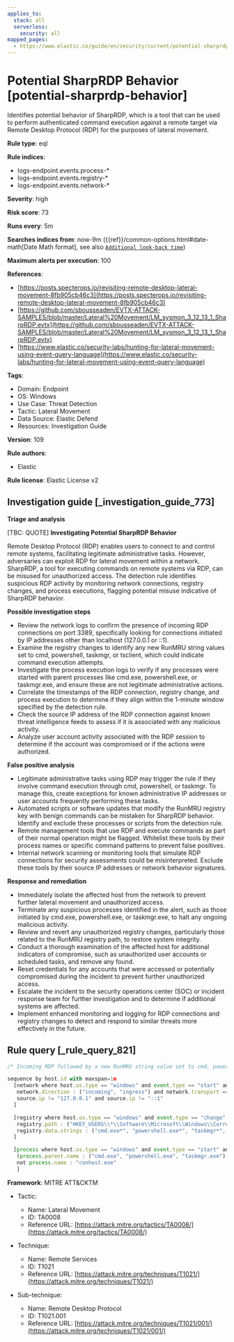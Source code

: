 ```yaml
---
applies_to:
  stack: all
  serverless:
    security: all
mapped_pages:
  - https://www.elastic.co/guide/en/security/current/potential-sharprdp-behavior.html
---
```


# Potential SharpRDP Behavior [potential-sharprdp-behavior]

Identifies potential behavior of SharpRDP, which is a tool that can be used to perform authenticated command execution against a remote target via Remote Desktop Protocol (RDP) for the purposes of lateral movement.

**Rule type**: eql

**Rule indices**:

* logs-endpoint.events.process-*
* logs-endpoint.events.registry-*
* logs-endpoint.events.network-*

**Severity**: high

**Risk score**: 73

**Runs every**: 5m

**Searches indices from**: now-9m ({{ref}}/common-options.html#date-math[Date Math format], see also [`Additional look-back time`](docs-content://solutions/security/detect-and-alert/create-detection-rule.md#rule-schedule))

**Maximum alerts per execution**: 100

**References**:

* [https://posts.specterops.io/revisiting-remote-desktop-lateral-movement-8fb905cb46c3](https://posts.specterops.io/revisiting-remote-desktop-lateral-movement-8fb905cb46c3)
* [https://github.com/sbousseaden/EVTX-ATTACK-SAMPLES/blob/master/Lateral%20Movement/LM_sysmon_3_12_13_1_SharpRDP.evtx](https://github.com/sbousseaden/EVTX-ATTACK-SAMPLES/blob/master/Lateral%20Movement/LM_sysmon_3_12_13_1_SharpRDP.evtx)
* [https://www.elastic.co/security-labs/hunting-for-lateral-movement-using-event-query-language](https://www.elastic.co/security-labs/hunting-for-lateral-movement-using-event-query-language)

**Tags**:

* Domain: Endpoint
* OS: Windows
* Use Case: Threat Detection
* Tactic: Lateral Movement
* Data Source: Elastic Defend
* Resources: Investigation Guide

**Version**: 109

**Rule authors**:

* Elastic

**Rule license**: Elastic License v2

## Investigation guide [_investigation_guide_773]

**Triage and analysis**

[TBC: QUOTE]
**Investigating Potential SharpRDP Behavior**

Remote Desktop Protocol (RDP) enables users to connect to and control remote systems, facilitating legitimate administrative tasks. However, adversaries can exploit RDP for lateral movement within a network. SharpRDP, a tool for executing commands on remote systems via RDP, can be misused for unauthorized access. The detection rule identifies suspicious RDP activity by monitoring network connections, registry changes, and process executions, flagging potential misuse indicative of SharpRDP behavior.

**Possible investigation steps**

* Review the network logs to confirm the presence of incoming RDP connections on port 3389, specifically looking for connections initiated by IP addresses other than localhost (127.0.0.1 or ::1).
* Examine the registry changes to identify any new RunMRU string values set to cmd, powershell, taskmgr, or tsclient, which could indicate command execution attempts.
* Investigate the process execution logs to verify if any processes were started with parent processes like cmd.exe, powershell.exe, or taskmgr.exe, and ensure these are not legitimate administrative actions.
* Correlate the timestamps of the RDP connection, registry change, and process execution to determine if they align within the 1-minute window specified by the detection rule.
* Check the source IP address of the RDP connection against known threat intelligence feeds to assess if it is associated with any malicious activity.
* Analyze user account activity associated with the RDP session to determine if the account was compromised or if the actions were authorized.

**False positive analysis**

* Legitimate administrative tasks using RDP may trigger the rule if they involve command execution through cmd, powershell, or taskmgr. To manage this, create exceptions for known administrative IP addresses or user accounts frequently performing these tasks.
* Automated scripts or software updates that modify the RunMRU registry key with benign commands can be mistaken for SharpRDP behavior. Identify and exclude these processes or scripts from the detection rule.
* Remote management tools that use RDP and execute commands as part of their normal operation might be flagged. Whitelist these tools by their process names or specific command patterns to prevent false positives.
* Internal network scanning or monitoring tools that simulate RDP connections for security assessments could be misinterpreted. Exclude these tools by their source IP addresses or network behavior signatures.

**Response and remediation**

* Immediately isolate the affected host from the network to prevent further lateral movement and unauthorized access.
* Terminate any suspicious processes identified in the alert, such as those initiated by cmd.exe, powershell.exe, or taskmgr.exe, to halt any ongoing malicious activity.
* Review and revert any unauthorized registry changes, particularly those related to the RunMRU registry path, to restore system integrity.
* Conduct a thorough examination of the affected host for additional indicators of compromise, such as unauthorized user accounts or scheduled tasks, and remove any found.
* Reset credentials for any accounts that were accessed or potentially compromised during the incident to prevent further unauthorized access.
* Escalate the incident to the security operations center (SOC) or incident response team for further investigation and to determine if additional systems are affected.
* Implement enhanced monitoring and logging for RDP connections and registry changes to detect and respond to similar threats more effectively in the future.


## Rule query [_rule_query_821]

```js
/* Incoming RDP followed by a new RunMRU string value set to cmd, powershell, taskmgr or tsclient, followed by process execution within 1m */

sequence by host.id with maxspan=1m
  [network where host.os.type == "windows" and event.type == "start" and process.name : "svchost.exe" and destination.port == 3389 and
   network.direction : ("incoming", "ingress") and network.transport == "tcp" and
   source.ip != "127.0.0.1" and source.ip != "::1"
  ]

  [registry where host.os.type == "windows" and event.type == "change" and process.name : "explorer.exe" and
   registry.path : ("HKEY_USERS\\*\\Software\\Microsoft\\Windows\\CurrentVersion\\Explorer\\RunMRU\\*") and
   registry.data.strings : ("cmd.exe*", "powershell.exe*", "taskmgr*", "\\\\tsclient\\*.exe\\*")
  ]

  [process where host.os.type == "windows" and event.type == "start" and
   (process.parent.name : ("cmd.exe", "powershell.exe", "taskmgr.exe") or process.args : ("\\\\tsclient\\*.exe")) and
   not process.name : "conhost.exe"
   ]
```

**Framework**: MITRE ATT&CKTM

* Tactic:

    * Name: Lateral Movement
    * ID: TA0008
    * Reference URL: [https://attack.mitre.org/tactics/TA0008/](https://attack.mitre.org/tactics/TA0008/)

* Technique:

    * Name: Remote Services
    * ID: T1021
    * Reference URL: [https://attack.mitre.org/techniques/T1021/](https://attack.mitre.org/techniques/T1021/)

* Sub-technique:

    * Name: Remote Desktop Protocol
    * ID: T1021.001
    * Reference URL: [https://attack.mitre.org/techniques/T1021/001/](https://attack.mitre.org/techniques/T1021/001/)



